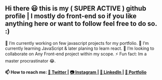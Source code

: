 ## Hi there 😃 this is my ( SUPER ACTIVE ) github profile | I mostly do front-end so if you like anything here or want to follow feel free to do so. :)

🔭 I’m currently working on few javascript projects for my portfolio.
🌱 I’m currently learning JavaScript & later planing to learn react.
👯 I’m looking to collaborate on Any Front-end project within my scope.
⚡ Fun fact: Im a master procrastinator 😂.
 
#### 📫 How to reach me: [ 💜 Twitter ](https://twitter.com/Rohil_Cris)| [ 📷 Instagram ](https://www.instagram.com/rcris.p) | [ 🤵 LinkedIn ](https://www.linkedin.com/in/rohil-pinto)| [ 🎯 Portfolio ](https://rohilpinto.com)
 

 
